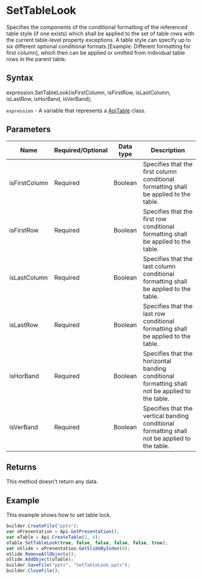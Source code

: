 # SetTableLook

Specifies the components of the conditional formatting of the referenced table style (if one exists) which shall be applied to the set of table rows with the current table-level property exceptions. A table style can specify up to six different optional conditional formats [Example: Different formatting for first column], which then can be applied or omitted from individual table rows in the parent table.

## Syntax

expression.SetTableLook(isFirstColumn, isFirstRow, isLastColumn, isLastRow, isHorBand, isVerBand);

`expression` - A variable that represents a [ApiTable](../ApiTable.md) class.

## Parameters

| **Name** | **Required/Optional** | **Data type** | **Description** |
| ------------- | ------------- | ------------- | ------------- |
| isFirstColumn | Required | Boolean | Specifies that the first column conditional formatting shall be applied to the table. |
| isFirstRow | Required | Boolean | Specifies that the first row conditional formatting shall be applied to the table. |
| isLastColumn | Required | Boolean | Specifies that the last column conditional formatting shall be applied to the table. |
| isLastRow | Required | Boolean | Specifies that the last row conditional formatting shall be applied to the table. |
| isHorBand | Required | Boolean | Specifies that the horizontal banding conditional formatting shall not be applied to the table. |
| isVerBand | Required | Boolean | Specifies that the vertical banding conditional formatting shall not be applied to the table. |

## Returns

This method doesn't return any data.

## Example

This example shows how to set table lock.

```javascript
builder.CreateFile("pptx");
var oPresentation = Api.GetPresentation();
var oTable = Api.CreateTable(2, 4);
oTable.SetTableLook(true, false, false, false, false, true);
var oSlide = oPresentation.GetSlideByIndex(0);
oSlide.RemoveAllObjects();
oSlide.AddObject(oTable);
builder.SaveFile("pptx", "SetTableLook.pptx");
builder.CloseFile();
```